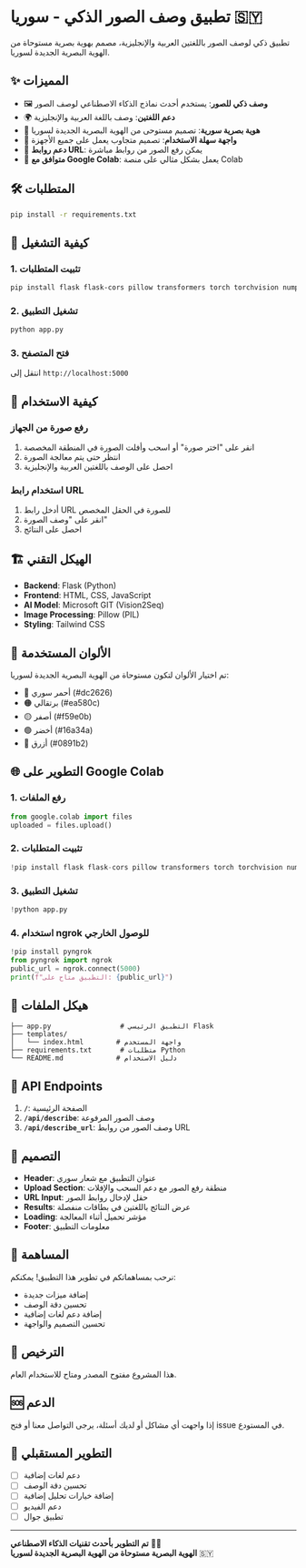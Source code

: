 # تطبيق وصف الصور الذكي - سوريا 🇸🇾

تطبيق ذكي لوصف الصور باللغتين العربية والإنجليزية، مصمم بهوية بصرية مستوحاة من الهوية البصرية الجديدة لسوريا.

## ✨ المميزات

- 🖼️ **وصف ذكي للصور**: يستخدم أحدث نماذج الذكاء الاصطناعي لوصف الصور
- 🌍 **دعم اللغتين**: وصف باللغة العربية والإنجليزية
- 🎨 **هوية بصرية سورية**: تصميم مستوحى من الهوية البصرية الجديدة لسوريا
- 📱 **واجهة سهلة الاستخدام**: تصميم متجاوب يعمل على جميع الأجهزة
- 🔗 **دعم روابط URL**: يمكن رفع الصور من روابط مباشرة
- 🚀 **متوافق مع Google Colab**: يعمل بشكل مثالي على منصة Colab

## 🛠️ المتطلبات

```bash
pip install -r requirements.txt
```

## 🚀 كيفية التشغيل

### 1. تثبيت المتطلبات
```bash
pip install flask flask-cors pillow transformers torch torchvision numpy requests python-dotenv
```

### 2. تشغيل التطبيق
```bash
python app.py
```

### 3. فتح المتصفح
انتقل إلى `http://localhost:5000`

## 📱 كيفية الاستخدام

### رفع صورة من الجهاز
1. انقر على "اختر صورة" أو اسحب وأفلت الصورة في المنطقة المخصصة
2. انتظر حتى يتم معالجة الصورة
3. احصل على الوصف باللغتين العربية والإنجليزية

### استخدام رابط URL
1. أدخل رابط URL للصورة في الحقل المخصص
2. انقر على "وصف الصورة"
3. احصل على النتائج

## 🏗️ الهيكل التقني

- **Backend**: Flask (Python)
- **Frontend**: HTML, CSS, JavaScript
- **AI Model**: Microsoft GIT (Vision2Seq)
- **Image Processing**: Pillow (PIL)
- **Styling**: Tailwind CSS

## 🎨 الألوان المستخدمة

تم اختيار الألوان لتكون مستوحاة من الهوية البصرية الجديدة لسوريا:
- 🔴 أحمر سوري (#dc2626)
- 🟠 برتقالي (#ea580c)
- 🟡 أصفر (#f59e0b)
- 🟢 أخضر (#16a34a)
- 🔵 أزرق (#0891b2)

## 🌐 التطوير على Google Colab

### 1. رفع الملفات
```python
from google.colab import files
uploaded = files.upload()
```

### 2. تثبيت المتطلبات
```python
!pip install flask flask-cors pillow transformers torch torchvision numpy requests python-dotenv
```

### 3. تشغيل التطبيق
```python
!python app.py
```

### 4. استخدام ngrok للوصول الخارجي
```python
!pip install pyngrok
from pyngrok import ngrok
public_url = ngrok.connect(5000)
print(f"التطبيق متاح على: {public_url}")
```

## 📁 هيكل الملفات

```
├── app.py                 # التطبيق الرئيسي Flask
├── templates/
│   └── index.html        # واجهة المستخدم
├── requirements.txt       # متطلبات Python
└── README.md             # دليل الاستخدام
```

## 🔧 API Endpoints

1. **`/`**: الصفحة الرئيسية
2. **`/api/describe`**: وصف الصور المرفوعة
3. **`/api/describe_url`**: وصف الصور من روابط URL

## 🎯 التصميم

- **Header**: عنوان التطبيق مع شعار سوري
- **Upload Section**: منطقة رفع الصور مع دعم السحب والإفلات
- **URL Input**: حقل لإدخال روابط الصور
- **Results**: عرض النتائج باللغتين في بطاقات منفصلة
- **Loading**: مؤشر تحميل أثناء المعالجة
- **Footer**: معلومات التطبيق

## 🤝 المساهمة

نرحب بمساهماتكم في تطوير هذا التطبيق! يمكنكم:
- إضافة ميزات جديدة
- تحسين دقة الوصف
- إضافة دعم لغات إضافية
- تحسين التصميم والواجهة

## 📄 الترخيص

هذا المشروع مفتوح المصدر ومتاح للاستخدام العام.

## 🆘 الدعم

إذا واجهت أي مشاكل أو لديك أسئلة، يرجى التواصل معنا أو فتح issue في المستودع.

## 🔮 التطوير المستقبلي

- [ ] دعم لغات إضافية
- [ ] تحسين دقة الوصف
- [ ] إضافة خيارات تحليل إضافية
- [ ] دعم الفيديو
- [ ] تطبيق جوال

---

**تم التطوير بأحدث تقنيات الذكاء الاصطناعي** 🤖✨  
**الهوية البصرية مستوحاة من الهوية البصرية الجديدة لسوريا** 🇸🇾